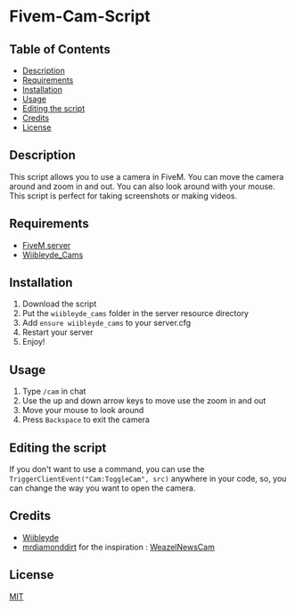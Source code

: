# Fivem-Cam-Script

## Table of Contents

- [Description](#description)
- [Requirements](#requirements)
- [Installation](#installation)
- [Usage](#usage)
- [Editing the script](#editing-the-script)
- [Credits](#credits)
- [License](#license)

## Description

This script allows you to use a camera in FiveM. You can move the camera around and zoom in and out. You can also look around with your mouse. This script is perfect for taking screenshots or making videos.

## Requirements

- [FiveM server](https://fivem.net/)
- [Wiibleyde_Cams](https://github.com/Wiibleyde/Fivem-Cam-Script)

## Installation

1. Download the script
2. Put the `wiibleyde_cams` folder in the server resource directory
3. Add `ensure wiibleyde_cams` to your server.cfg
4. Restart your server
5. Enjoy!

## Usage

1. Type `/cam` in chat
2. Use the up and down arrow keys to move use the zoom in and out
3. Move your mouse to look around
4. Press `Backspace` to exit the camera

## Editing the script

If you don't want to use a command, you can use the `TriggerClientEvent("Cam:ToggleCam", src)` anywhere in your code, so, you can change the way you want to open the camera.

## Credits

- [Wiibleyde](https://github.com/Wiibleyde)
- [mrdiamonddirt](https://github.com/mrdiamonddirt) for the inspiration : [WeazelNewsCam](https://github.com/mrdiamonddirt/WeazelNewsCam)

## License

[MIT](https://choosealicense.com/licenses/mit/)
